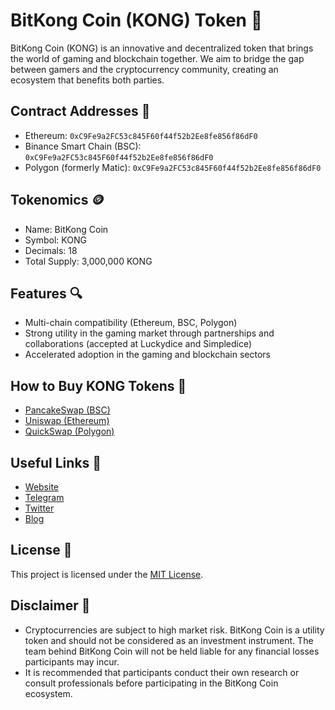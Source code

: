 # BitKong Coin (KONG) Token 🔱

BitKong Coin (KONG) is an innovative and decentralized token that brings the world of gaming and blockchain together. We aim to bridge the gap between gamers and the cryptocurrency community, creating an ecosystem that benefits both parties.

## Contract Addresses 🧾
- Ethereum: `0xC9Fe9a2FC53c845F60f44f52b2Ee8fe856f86dF0`
- Binance Smart Chain (BSC): `0xC9Fe9a2FC53c845F60f44f52b2Ee8fe856f86dF0`
- Polygon (formerly Matic): `0xC9Fe9a2FC53c845F60f44f52b2Ee8fe856f86dF0`

## Tokenomics 🪙
- Name: BitKong Coin
- Symbol: KONG
- Decimals: 18
- Total Supply: 3,000,000 KONG

## Features 🔍
- Multi-chain compatibility (Ethereum, BSC, Polygon)
- Strong utility in the gaming market through partnerships and collaborations (accepted at Luckydice and Simpledice)
- Accelerated adoption in the gaming and blockchain sectors

## How to Buy KONG Tokens 🛒
- [PancakeSwap (BSC)](https://pancakeswap.finance/swap?inputCurrency=0xC9Fe9a2FC53c845F60f44f52b2Ee8fe856f86dF0)
- [Uniswap (Ethereum)](https://app.uniswap.org/#/swap?inputCurrency=0xC9Fe9a2FC53c845F60f44f52b2Ee8fe856f86dF0)
- [QuickSwap (Polygon)](https://quickswap.exchange/#/swap?inputCurrency=0xC9Fe9a2FC53c845F60f44f52b2Ee8fe856f86dF0)

## Useful Links 📣
- [Website](https://bitkong.com/en/KONG)
- [Telegram](https://t.me/playbitkong)
- [Twitter](https://twitter.com/playbitkong)
- [Blog](https://bitkong.com/en/blog)

## License 📄
This project is licensed under the [MIT License](LICENSE).

## Disclaimer 🚨
- Cryptocurrencies are subject to high market risk. BitKong Coin is a utility token and should not be considered as an investment instrument. The team behind BitKong Coin will not be held liable for any financial losses participants may incur.
- It is recommended that participants conduct their own research or consult professionals before participating in the BitKong Coin ecosystem.
